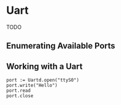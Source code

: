 # Uart

TODO

## Enumerating Available Ports


## Working with a Uart

    port := Uartd.open("ttyS0")
    port.write("Hello")
    port.read
    port.close